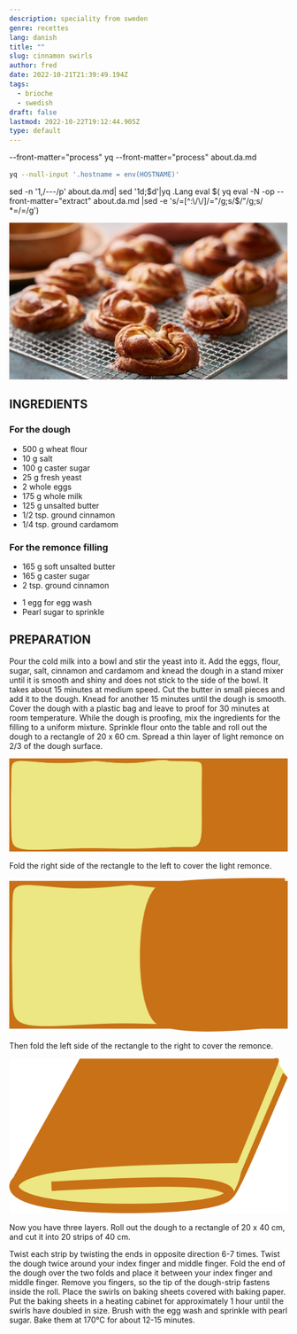 ```yaml
---
description: speciality from sweden
genre: recettes
lang: danish
title: ""
slug: cinnamon swirls
author: fred
date: 2022-10-21T21:39:49.194Z
tags:
  - brioche
  - swedish
draft: false
lastmod: 2022-10-22T19:12:44.905Z
type: default
---
```


--front-matter="process"
yq --front-matter="process" about.da.md

```bash
yq --null-input '.hostname = env(HOSTNAME)'
```

 sed -n '1,/---/p' about.da.md| sed '1d;$d'|yq .Lang
 eval $( yq eval -N -op --front-matter="extract"  about.da.md |sed -e 's/=[^:\/\/]/="/g;s/$/"/g;s/ *=/=/g')


![Kanelsnurrer](/images/kanelsnurrer.jpg)

## INGREDIENTS


### For the dough

- 500 g wheat flour
- 10 g salt
- 100 g caster sugar
- 25 g fresh yeast
- 2 whole eggs
- 175 g whole milk
- 125 g unsalted butter
- 1/2 tsp. ground cinnamon
- 1/4 tsp. ground cardamom

### For the remonce filling

- 165 g soft unsalted butter
- 165 g caster sugar
- 2 tsp. ground cinnamon
>
- 1 egg for egg wash
- Pearl sugar to sprinkle

## PREPARATION

Pour the cold milk into a bowl and stir the yeast into it.
Add the eggs, flour, sugar, salt, cinnamon and cardamom and knead the dough in a stand mixer until it is smooth and shiny and does not stick to the side of the bowl.
It takes about 15 minutes at medium speed.
Cut the butter in small pieces and add it to the dough.
Knead for another 15 minutes until the dough is smooth.
Cover the dough with a plastic bag and leave to proof for 30 minutes at room temperature.
While the dough is proofing, mix the ingredients for the filling to a uniform mixture.
Sprinkle flour onto the table and roll out the dough to a rectangle of 20 x 60 cm.
Spread a thin layer of light remonce on 2/3 of the dough surface.

![](/images/brioche_snur1.png "none-h10")

Fold the right side of the rectangle to the left to cover the light remonce.

![](/images/brioche_snur3.png "none-h10")

Then fold the left side of the rectangle to the right to cover the remonce.

![](/images/brioche_snur4.png "none-h10")

Now you have three layers.
Roll out the dough to a rectangle of 20 x 40 cm, and cut it into 20 strips of 40 cm.

Twist each strip by twisting the ends in opposite direction 6-7 times.
Twist the dough twice around your index finger and middle finger.
Fold the end of the dough over the two folds and place it between your index finger and middle finger.
Remove you fingers, so the tip of the dough-strip fastens inside the roll.
Place the swirls on baking sheets covered with baking paper.
Put the baking sheets in a heating cabinet for approximately 1 hour until the swirls have doubled in size.
Brush with the egg wash and sprinkle with pearl sugar.
Bake them at 170°C for about 12-15 minutes.
